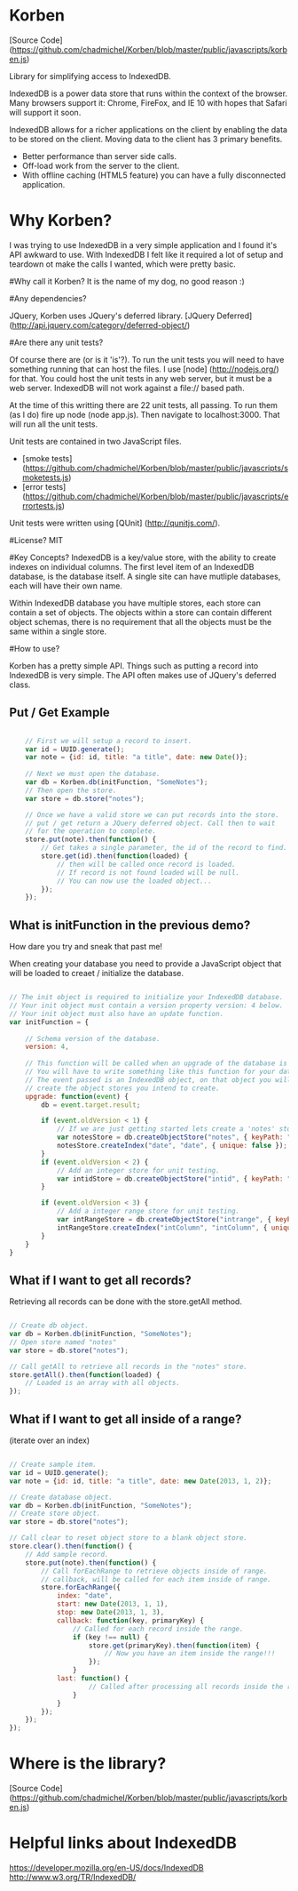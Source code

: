 Korben
======
[Source Code] (https://github.com/chadmichel/Korben/blob/master/public/javascripts/korben.js)
 
Library for simplifying access to IndexedDB.

IndexedDB is a power data store that runs within the context of the browser. Many browsers support it: Chrome, FireFox, and IE 10 with hopes that Safari will support it soon. 

IndexedDB allows for a richer applications on the client by enabling the data to be stored on the client. Moving data to the client has 3 primary benefits.
* Better performance than server side calls.
* Off-load work from the server to the client.
* With offline caching (HTML5 feature) you can have a fully disconnected application.

# Why Korben? 
I was trying to use IndexedDB in a very simple application and I found it's API awkward to use. With IndexedDB I felt like it required a lot of setup and teardown ot make the calls I wanted, which were pretty basic.

#Why call it Korben? 
It is the name of my dog, no good reason :)

#Any dependencies?

JQuery, Korben uses JQuery's deferred library. [JQuery Deferred] (http://api.jquery.com/category/deferred-object/)

#Are there any unit tests?

Of course there are (or is it 'is'?). To run the unit tests you will need to have something running that can host the files. I use [node] (http://nodejs.org/) for that. You could host the unit tests in any web server, but it must be a web server. IndexedDB will not work against a file:// based path.

At the time of this writting there are 22 unit tests, all passing. To run them (as I do) fire up node (node app.js). Then navigate to localhost:3000. That will run all the unit tests. 

Unit tests are contained in two JavaScript files. 
* [smoke tests] (https://github.com/chadmichel/Korben/blob/master/public/javascripts/smoketests.js)
* [error tests] (https://github.com/chadmichel/Korben/blob/master/public/javascripts/errortests.js)

Unit tests were written using [QUnit] (http://qunitjs.com/).

#License?
MIT

#Key Concepts?
IndexedDB is a key/value store, with the ability to create indexes on individual columns. The first level item of an IndexedDB database, is the database itself. A single site can have mutliple databases, each will have their own name.

Within IndexedDB database you have multiple stores, each store can contain a set of objects. The objects within a store can contain different object schemas, there is no requirement that all the objects must be the same within a single store.


#How to use?

Korben has a pretty simple API. Things such as putting a record into IndexedDB is very simple. The API often makes use of JQuery's deferred class.

## Put / Get Example

```javascript

	// First we will setup a record to insert.
	var id = UUID.generate();
	var note = {id: id, title: "a title", date: new Date()};
	
	// Next we must open the database.
	var db = Korben.db(initFunction, "SomeNotes");
	// Then open the store.
	var store = db.store("notes");

	// Once we have a valid store we can put records into the store.
	// put / get return a JQuery deferred object. Call then to wait
	// for the operation to complete.
	store.put(note).then(function() {
		// Get takes a single parameter, the id of the record to find.
		store.get(id).then(function(loaded) {
			// then will be called once record is loaded.
			// If record is not found loaded will be null.
			// You can now use the loaded object...			
		});
	});


```

## What is initFunction in the previous demo? 
How dare you try and sneak that past me!

When creating your database you need to provide a JavaScript object that will be loaded to creaet / initialize the database.

```javascript

// The init object is required to initialize your IndexedDB database.
// Your init object must contain a version property version: 4 below.
// Your init object must also have an update function.
var initFunction = {			
	
	// Schema version of the database.
	version: 4,
	
	// This function will be called when an upgrade of the database is required.
	// You will have to write something like this function for your database.
	// The event passed is an IndexedDB object, on that object you will have to
	// create the object stores you intend to create.
	upgrade: function(event) {
		db = event.target.result;

		if (event.oldVersion < 1) {
			// If we are just getting started lets create a 'notes' store for unit testing.
			var notesStore = db.createObjectStore("notes", { keyPath: "id" });
			notesStore.createIndex("date", "date", { unique: false });
		}	   
		if (event.oldVersion < 2) {
			// Add an integer store for unit testing.
			var intidStore = db.createObjectStore("intid", { keyPath: "id" });			
		}	   

		if (event.oldVersion < 3) {
			// Add a integer range store for unit testing.
			var intRangeStore = db.createObjectStore("intrange", { keyPath: "id" });
			intRangeStore.createIndex("intColumn", "intColumn", { unique: false });
		}	   
	}
}

```

## What if I want to get all records?

Retrieving all records can be done with the store.getAll method.

```javascript

// Create db object.
var db = Korben.db(initFunction, "SomeNotes");
// Open store named "notes"
var store = db.store("notes");

// Call getAll to retrieve all records in the "notes" store.
store.getAll().then(function(loaded) {
	// Loaded is an array with all objects.
});

```

## What if I want to get all inside of a range? 
(iterate over an index)

```javascript

// Create sample item.
var id = UUID.generate();
var note = {id: id, title: "a title", date: new Date(2013, 1, 2)};

// Create database object.
var db = Korben.db(initFunction, "SomeNotes");
// Create store object.
var store = db.store("notes");

// Call clear to reset object store to a blank object store.
store.clear().then(function() {
	// Add sample record.
	store.put(note).then(function() {
		// Call forEachRange to retrieve objects inside of range.
		// callback, will be called for each item inside of range.
		store.forEachRange({
			index: "date", 
			start: new Date(2013, 1, 1), 
			stop: new Date(2013, 1, 3), 
			callback: function(key, primaryKey) {
				// Called for each record inside the range.
				if (key !== null) {
					store.get(primaryKey).then(function(item) {
						// Now you have an item inside the range!!!
					});
				}
			last: function() {
					// Called after processing all records inside the range.
				}
			}				
		});
	});
});

```	

# Where is the library?

[Source Code] (https://github.com/chadmichel/Korben/blob/master/public/javascripts/korben.js)

# Helpful links about IndexedDB

https://developer.mozilla.org/en-US/docs/IndexedDB
http://www.w3.org/TR/IndexedDB/

